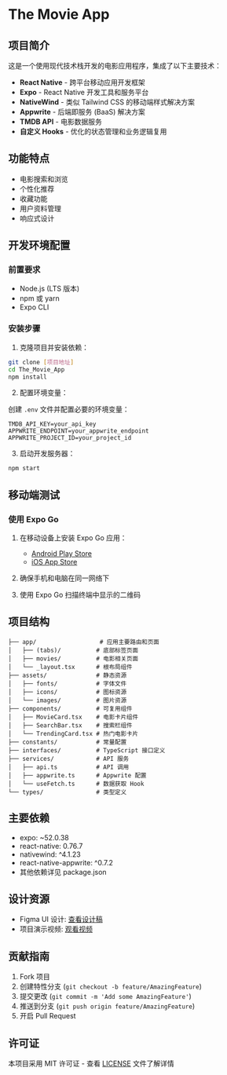 # The Movie App

## 项目简介

这是一个使用现代技术栈开发的电影应用程序，集成了以下主要技术：

- **React Native** - 跨平台移动应用开发框架
- **Expo** - React Native 开发工具和服务平台
- **NativeWind** - 类似 Tailwind CSS 的移动端样式解决方案
- **Appwrite** - 后端即服务 (BaaS) 解决方案
- **TMDB API** - 电影数据服务
- **自定义 Hooks** - 优化的状态管理和业务逻辑复用

## 功能特点

- 电影搜索和浏览
- 个性化推荐
- 收藏功能
- 用户资料管理
- 响应式设计

## 开发环境配置

### 前置要求

- Node.js (LTS 版本)
- npm 或 yarn
- Expo CLI

### 安装步骤

1. 克隆项目并安装依赖：

```bash
git clone [项目地址]
cd The_Movie_App
npm install
```

2. 配置环境变量：

创建 `.env` 文件并配置必要的环境变量：

```env
TMDB_API_KEY=your_api_key
APPWRITE_ENDPOINT=your_appwrite_endpoint
APPWRITE_PROJECT_ID=your_project_id
```

3. 启动开发服务器：

```bash
npm start
```

## 移动端测试

### 使用 Expo Go

1. 在移动设备上安装 Expo Go 应用：

   - [Android Play Store](https://play.google.com/store/apps/details?id=host.exp.exponent)
   - [iOS App Store](https://apps.apple.com/app/expo-go/id982107779)

2. 确保手机和电脑在同一网络下

3. 使用 Expo Go 扫描终端中显示的二维码

## 项目结构

```
├── app/                  # 应用主要路由和页面
│   ├── (tabs)/          # 底部标签页面
│   ├── movies/          # 电影相关页面
│   └── _layout.tsx      # 根布局组件
├── assets/              # 静态资源
│   ├── fonts/           # 字体文件
│   ├── icons/           # 图标资源
│   └── images/          # 图片资源
├── components/          # 可复用组件
│   ├── MovieCard.tsx    # 电影卡片组件
│   ├── SearchBar.tsx    # 搜索栏组件
│   └── TrendingCard.tsx # 热门电影卡片
├── constants/           # 常量配置
├── interfaces/          # TypeScript 接口定义
├── services/            # API 服务
│   ├── api.ts           # API 调用
│   ├── appwrite.ts      # Appwrite 配置
│   └── useFetch.ts      # 数据获取 Hook
└── types/               # 类型定义
```

## 主要依赖

- expo: ~52.0.38
- react-native: 0.76.7
- nativewind: ^4.1.23
- react-native-appwrite: ^0.7.2
- 其他依赖详见 package.json

## 设计资源

- Figma UI 设计: [查看设计稿](https://www.figma.com/design/c6NHYQem8G59odVSijIjl2/Movie-App-w%2F-React-Native?node-id=2-2&p=f&t=SXO5s1fyoOvB6g4S-0)
- 项目演示视频: [观看视频](https://www.youtube.com/watch?v=f8Z9JyB2EIE&t=44s)

## 贡献指南

1. Fork 项目
2. 创建特性分支 (`git checkout -b feature/AmazingFeature`)
3. 提交更改 (`git commit -m 'Add some AmazingFeature'`)
4. 推送到分支 (`git push origin feature/AmazingFeature`)
5. 开启 Pull Request

## 许可证

本项目采用 MIT 许可证 - 查看 [LICENSE](LICENSE) 文件了解详情
